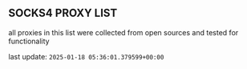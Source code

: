## SOCKS4 PROXY LIST

all proxies in this list were collected from open sources and tested for functionality

last update: `2025-01-18 05:36:01.379599+00:00`